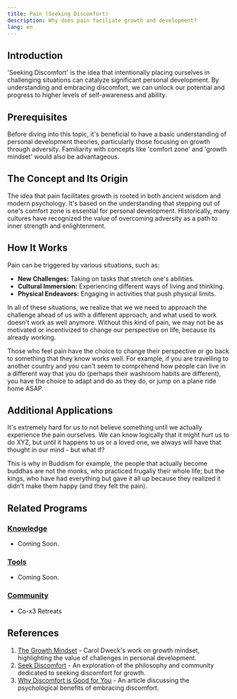 ```yaml
---
title: Pain (Seeking Discomfort)
description: Why does pain faciliate growth and development?
lang: en
---
```


## Introduction

'Seeking Discomfort' is the idea that intentionally placing ourselves in challenging situations can catalyze significant personal development. By understanding and embracing discomfort, we can unlock our potential and progress to higher levels of self-awareness and ability.

## Prerequisites

Before diving into this topic, it's beneficial to have a basic understanding of personal development theories, particularly those focusing on growth through adversity. Familiarity with concepts like 'comfort zone' and 'growth mindset' would also be advantageous.

## The Concept and Its Origin

The idea that pain facilitates growth is rooted in both ancient wisdom and modern psychology. It's based on the understanding that stepping out of one's comfort zone is essential for personal development. Historically, many cultures have recognized the value of overcoming adversity as a path to inner strength and enlightenment.

## How It Works

Pain can be triggered by various situations, such as:
- **New Challenges:** Taking on tasks that stretch one's abilities.
- **Cultural Immersion:** Experiencing different ways of living and thinking.
- **Physical Endeavors:** Engaging in activities that push physical limits.

In all of these situations, we realize that we we need to approach the challenge ahead of us with a different approach, and what used to work doesn't work as well anymore. Without this kind of pain, we may not be as motivated or incentivized to change our perspective on life, because its already working.

Those who feel pain have the choice to change their perspective or go back to something that they know works well. For example, if you are travelling to another country and you can't seem to comprehend how people can live in a different way that you do (perhaps their washroom habits are different), you have the choice to adapt and do as they do, or jump on a plane ride home ASAP.

## Additional Applications

It's extremely hard for us to not believe something until we actually experience the pain ourselves. We can know logically that it might hurt us to do XYZ, but until it happens to us or a loved one, we always will have that thought in our mind - but what if?

This is why in Buddism for example, the people that actually become buddhas are not the monks, who practiced frugaliy their whole life; but the kings, who have had everything but gave it all up because they realized it didn't make them happy (and they felt the pain).

## Related Programs

### [Knowledge](/unlock-your-potential/programs?filters=knowledge)

- Coming Soon.

### [Tools](/unlock-your-potential/programs?filters=tools)

- Coming Soon.

### [Community](/unlock-your-potential/programs?filters=community)

- Co-x3 Retreats

## References

1. [The Growth Mindset](https://www.mindsetworks.com/science/) - Carol Dweck's work on growth mindset, highlighting the value of challenges in personal development.
2. [Seek Discomfort](https://www.seekdiscomfort.com/) - An exploration of the philosophy and community dedicated to seeking discomfort for growth.
3. [Why Discomfort is Good for You](https://www.psychologytoday.com/us/blog/the-edge-peak-performance-psychology/201703/why-discomfort-is-good-you) - An article discussing the psychological benefits of embracing discomfort.